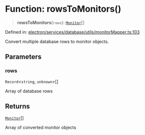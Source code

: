 # Function: rowsToMonitors()

> **rowsToMonitors**(`rows`): [`Monitor`](../../../../../../shared/types/interfaces/Monitor.md)[]

Defined in: [electron/services/database/utils/monitorMapper.ts:103](https://github.com/Nick2bad4u/Uptime-Watcher/blob/3cce0c3b352c8390536ca3c7399ece50a05faf18/electron/services/database/utils/monitorMapper.ts#L103)

Convert multiple database rows to monitor objects.

## Parameters

### rows

`Record`\<`string`, `unknown`\>[]

Array of database rows

## Returns

[`Monitor`](../../../../../../shared/types/interfaces/Monitor.md)[]

Array of converted monitor objects
